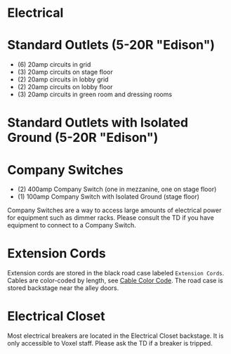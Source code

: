 # Electrical

# Standard Outlets (5-20R "Edison")
- (6) 20amp circuits in grid
- (3) 20amp circuits on stage floor
- (2) 20amp circuits in lobby grid
- (2) 20amp circuits on lobby floor
- (3) 20amp circuits in green room and dressing rooms

# Standard Outlets with Isolated Ground (5-20R "Edison")


# Company Switches
- (2) 400amp Company Switch (one in mezzanine, one on stage floor)
- (1) 100amp Company Switch with Isolated Ground (stage floor)

Company Switches are a way to access large amounts of electrical power for equipment such as dimmer racks. Please consult the TD if you have equipment to connect to a Company Switch.

# Extension Cords
Extension cords are stored in the black road case labeled `Extension Cords`. Cables are color-coded by length, see [Cable Color Code](cables.md#color-code). The road case is stored backstage near the alley doors.

# Electrical Closet
Most electrical breakers are located in the Electrical Closet backstage. It is only accessible to Voxel staff. Please ask the TD if a breaker is tripped.
